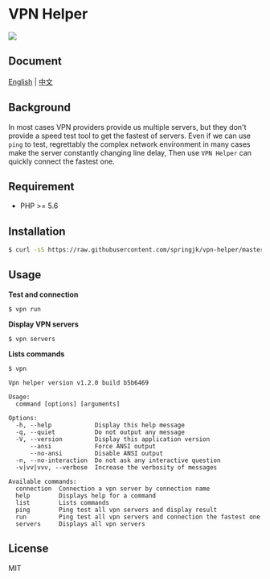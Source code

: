 # VPN Helper

![](http://oac57xnsh.bkt.clouddn.com/vpn-helper.png)

## Document

[English](https://github.com/springjk/vpn-helper/blob/master/README.md) | [中文](https://github.com/springjk/vpn-helper/blob/master/README-zh.md)

## Background

In most cases VPN providers provide us multiple servers, but they don't provide a speed test tool to get the fastest of servers. Even if we can use `ping` to test, regrettably the complex network environment in many cases make the server constantly changing line delay, Then use `VPN Helper` can quickly connect the fastest one.

## Requirement

* PHP >= 5.6

## Installation

``` bash
$ curl -sS https://raw.githubusercontent.com/springjk/vpn-helper/master/installer | php
```

## Usage

**Test and connection**

``` shell
$ vpn run
```

**Display VPN servers**

``` shell
$ vpn servers
```

**Lists commands**

``` shell
$ vpn

Vpn helper version v1.2.0 build b5b6469

Usage:
  command [options] [arguments]

Options:
  -h, --help            Display this help message
  -q, --quiet           Do not output any message
  -V, --version         Display this application version
      --ansi            Force ANSI output
      --no-ansi         Disable ANSI output
  -n, --no-interaction  Do not ask any interactive question
  -v|vv|vvv, --verbose  Increase the verbosity of messages

Available commands:
  connection  Connection a vpn server by connection name
  help        Displays help for a command
  list        Lists commands
  ping        Ping test all vpn servers and display result
  run         Ping test all vpn servers and connection the fastest one
  servers     Displays all vpn servers
```

## License

MIT